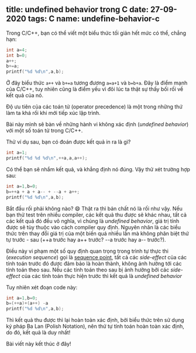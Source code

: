 title: undefined behavior trong C
date: 27-09-2020
tags: C
name: undefine-behavior-c
-------------------------------

Trong C/C++, bạn có thể viết một biểu thức tối giản hết mức có thể, chẳng hạn:

```c
int a=4;
int b=0;
a++;
b+=a;
printf("%d %d\n",a,b);
```

Ở đây biểu thức `a++` và `b+=a` tương đương `a=a+1` và `b=b+a`. Đây là điểm mạnh của C/C++, tuy nhiên cũng là điểm yếu vì đôi lúc ta thật sự thấy bối rối về kết quả của nó.

Độ ưu tiên của các toán tử (operator precedence) là một trong những thứ làm ta khá rối khi mới tiếp xúc lập trình.

Bài này mình sẽ bàn về những hành vi không xác định (*undefined behavior*) với một số toán tử trong C/C++.

Thử ví dụ sau, bạn có đoán được kết quả in ra là gì?

```c
int a=1;
printf("%d %d %d\n",++a,a,a++);
```

Có thể bạn sẽ nhẩm kết quả, và khẳng định nó đúng. Vậy thử xét trường hợp sau:

```c
int a=1,b=0;
b=++a + a + a-- + --a + a++;
printf("%d %d\n",a,b);
```

Bắt đầu rối phải không nào? :smile: Thật ra thì bản chất nó là rối như vậy. Nếu bạn thử test trên nhiều compiler, các kết quả thu được sẽ khác nhau, tất cả các kết quả đó đều vô nghĩa, vì chúng là *undefined behavior*, giá trị tính được sẽ tùy thuộc vào cách compiler quy định. Nguyên nhân là các biểu thức trên thay đổi giá trị của một biến quá nhiều lần mà không phân biệt thứ tự trước -  sau (++a trước hay a++ trước? --a trước hay a-- trước?).

Điều này vi phạm một số quy định quan trọng trong trình tự thực thi (*execution sequence*) gọi là [sequence point](https://en.wikipedia.org/wiki/Sequence_point), tất cả các *side-effect* của các tính toán trước đó được đảm bảo là hoàn thành, không ảnh hưởng tới các tính toán theo sau. Nếu các tính toán theo sau bị ảnh hưởng bởi các *side-effect* của các tính toán thực hiện trước thì kết quả là *undefined behavior*

Tuy nhiên xét đoạn code này:

```c
int a=1,b=0;
b=(++a)+(a++) -a
printf("%d %d\n",a,b);
```

Thì kết quả thu được thì lại hoàn toàn xác định, bởi biểu thức trên sử dụng ký pháp Ba Lan (Polish Notation), nên thứ tự tính toán hoàn toàn xác định, do đó, kết quả là duy nhất!

Bài viết này kết thúc ở đây!


